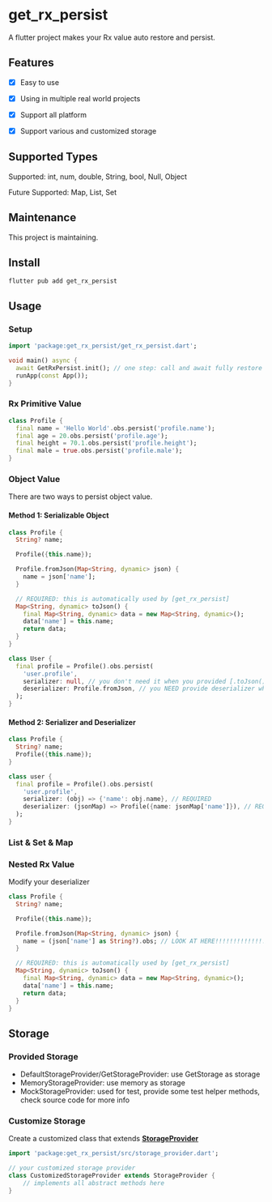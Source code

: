 # get_rx_persist

A flutter project makes your Rx value auto restore and persist.



## Features

- [x]  Easy to use
- [x]  Using in multiple real world projects
- [x]  Support all platform
- [x]  Support various and customized storage



## Supported Types

Supported: int, num, double, String, bool, Null, Object

Future Supported: Map, List, Set




## Maintenance
This project is maintaining.



## Install

`flutter pub add get_rx_persist`



## Usage

### Setup

```dart
import 'package:get_rx_persist/get_rx_persist.dart';

void main() async {
  await GetRxPersist.init(); // one step: call and await fully restore
  runApp(const App());
}
```

### Rx Primitive Value
```dart
class Profile {
  final name = 'Hello World'.obs.persist('profile.name');
  final age = 20.obs.persist('profile.age');
  final height = 70.1.obs.persist('profile.height');
  final male = true.obs.persist('profile.male');
}
```

### Object Value

There are two ways to persist object value.



#### Method 1: Serializable Object

```dart
class Profile {
  String? name;

  Profile({this.name});

  Profile.fromJson(Map<String, dynamic> json) {
    name = json['name'];
  }

  // REQUIRED: this is automatically used by [get_rx_persist]
  Map<String, dynamic> toJson() {
    final Map<String, dynamic> data = new Map<String, dynamic>();
    data['name'] = this.name;
    return data;
  }
}

class User {
  final profile = Profile().obs.persist(
  	'user.profile',
    serializer: null, // you don't need it when you provided [.toJson()] method on Profile.
    deserializer: Profile.fromJson, // you NEED provide deserializer when you persist a object value.
  );
}
```



#### Method 2:  Serializer and Deserializer

```dart
class Profile {
  String? name;
  Profile({this.name});
}

class user {
  final profile = Profile().obs.persist(
  	'user.profile',
    serializer: (obj) => {'name': obj.name}, // REQUIRED
    deserializer: (jsonMap) => Profile({name: jsonMap['name']}), // REQUIRED
  );
}
```



### List & Set & Map





### Nested Rx Value

Modify your deserializer

```dart
class Profile {
  String? name;

  Profile({this.name});

  Profile.fromJson(Map<String, dynamic> json) {
    name = (json['name'] as String?).obs; // LOOK AT HERE!!!!!!!!!!!!!!
  }

  // REQUIRED: this is automatically used by [get_rx_persist]
  Map<String, dynamic> toJson() {
    final Map<String, dynamic> data = new Map<String, dynamic>();
    data['name'] = this.name;
    return data;
  }
}
```



## Storage

### Provided Storage

- DefaultStorageProvider/GetStorageProvider: use GetStorage as storage
- MemoryStorageProvider:  use memory as storage
- MockStorageProvider:  used for test,  provide some test helper methods, check source code for more info



### Customize Storage

Create a customized class that extends [**StorageProvider**](https://github.com/rua-flutter/get_rx_persist.dart/blob/main/get_rx_persist/lib/src/storage_provider.dart)

```dart
import 'package:get_rx_persist/src/storage_provider.dart';

// your customized storage provider
class CustomizedStorageProvider extends StorageProvider {
	// implements all abstract methods here
}
```

